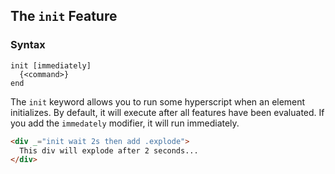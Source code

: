 
## The `init` Feature

### Syntax

```ebnf
init [immediately]
  {<command>}
end
```

The `init` keyword allows you to run some hyperscript when an element initializes.  By default, it will execute after
all features have been evaluated.  If you add the `immedately` modifier, it will run immediately.

```html
<div _="init wait 2s then add .explode">
  This div will explode after 2 seconds...
</div>
```
